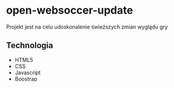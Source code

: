 ﻿# open-websoccer-update
Projekt jest na celu udoskonalenie świeższych zmian wyglądu gry
## Technologia 
* HTML5
* CSS
* Javascript
* Boostrap

